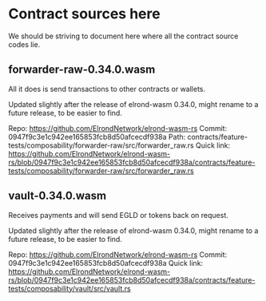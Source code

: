 # Contract sources here

We should be striving to document here where all the contract source codes lie.

## forwarder-raw-0.34.0.wasm

All it does is send transactions to other contracts or wallets.

Updated slightly after the release of elrond-wasm 0.34.0, might rename to a future release, to be easier to find.

Repo: https://github.com/ElrondNetwork/elrond-wasm-rs
Commit: 0947f9c3e1c942ee165853fcb8d50afcecdf938a
Path: contracts/feature-tests/composability/forwarder-raw/src/forwarder_raw.rs
Quick link: https://github.com/ElrondNetwork/elrond-wasm-rs/blob/0947f9c3e1c942ee165853fcb8d50afcecdf938a/contracts/feature-tests/composability/forwarder-raw/src/forwarder_raw.rs

## vault-0.34.0.wasm

Receives payments and will send EGLD or tokens back on request.

Updated slightly after the release of elrond-wasm 0.34.0, might rename to a future release, to be easier to find.

Repo: https://github.com/ElrondNetwork/elrond-wasm-rs
Commit: 0947f9c3e1c942ee165853fcb8d50afcecdf938a
Quick link: https://github.com/ElrondNetwork/elrond-wasm-rs/blob/0947f9c3e1c942ee165853fcb8d50afcecdf938a/contracts/feature-tests/composability/vault/src/vault.rs